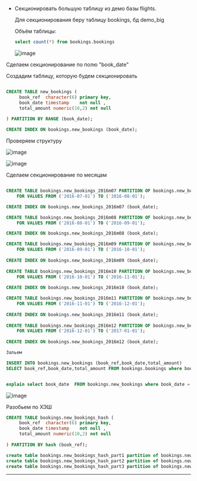 * Секционировать большую таблицу из демо базы flights.

   Для секционирования беру таблицу bookings, бд demo_big
  
   Объём таблицы:
     
  ```sql 
  select count(*) from bookings.bookings

  ```
  ![image](https://github.com/VyacheslavIT/postgre/assets/136000255/d8b624cd-dc66-4577-baeb-37022a92d2fd)

Сделаем секционирование по полю "book_date"

Создадим таблицу, которую будем секционировать

```sql

CREATE TABLE new_bookings (
     book_ref  character(6) primary key,
     book_date timestamp    not null ,
     total_amount numeric(10,2) not null
         
) PARTITION BY RANGE (book_date);

CREATE INDEX ON bookings.new_bookings (book_date);

```

Проверяем структуру 



![image](https://github.com/VyacheslavIT/postgre/assets/136000255/0aeba3a1-0df5-4321-ade4-0424e4dc3042)


![image](https://github.com/VyacheslavIT/postgre/assets/136000255/2b72532c-1ec6-4f0a-9322-84d9550f4a73)

Сделаем секционирование по месяцам 

```sql

CREATE TABLE bookings.new_bookings_2016m07 PARTITION OF bookings.new_bookings
    FOR VALUES FROM ('2016-07-01') TO ('2016-08-01');

CREATE INDEX ON bookings.new_bookings_2016m07 (book_date);

CREATE TABLE bookings.new_bookings_2016m08 PARTITION OF bookings.new_bookings
    FOR VALUES FROM ('2016-08-01') TO ('2016-09-01');

CREATE INDEX ON bookings.new_bookings_2016m08 (book_date);

CREATE TABLE bookings.new_bookings_2016m09 PARTITION OF bookings.new_bookings
    FOR VALUES FROM ('2016-09-01') TO ('2016-10-01');
	
CREATE INDEX ON bookings.new_bookings_2016m09 (book_date);	
	
CREATE TABLE bookings.new_bookings_2016m10 PARTITION OF bookings.new_bookings
    FOR VALUES FROM ('2016-10-01') TO ('2016-11-01');	
	
CREATE INDEX ON bookings.new_bookings_2016m10 (book_date);	

CREATE TABLE bookings.new_bookings_2016m11 PARTITION OF bookings.new_bookings
    FOR VALUES FROM ('2016-11-01') TO ('2016-12-01');	
	
CREATE INDEX ON bookings.new_bookings_2016m11 (book_date);	
	
CREATE TABLE bookings.new_bookings_2016m12 PARTITION OF bookings.new_bookings
    FOR VALUES FROM ('2016-12-01') TO ('2017-01-01');
	
CREATE INDEX ON bookings.new_bookings_2016m12 (book_date);

```
```sql
Зальем 

INSERT INTO bookings.new_bookings (book_ref,book_date,total_amount) 
SELECT book_ref,book_date,total_amount FROM bookings.bookings where book_date between '2016-07-01' and '2016-12-31';

```
```sql

explain select book_date  FROM bookings.new_bookings where book_date = '2016-07-10'

```
![image](https://github.com/VyacheslavIT/postgre/assets/136000255/47eb18d4-d476-4b15-8b35-e0c529ebf151)

Разобьем по ХЭШ
```sql
CREATE TABLE bookings.new_bookings_hash (
     book_ref  character(6) primary key,
     book_date timestamp    not null ,
     total_amount numeric(10,2) not null
         
) PARTITION BY hash (book_ref);

create table bookings.new_bookings_hash_part1 partition of bookings.new_bookings_hash for values with (modulus 3 , remainder 0)
create table bookings.new_bookings_hash_part2 partition of bookings.new_bookings_hash for values with (modulus 3 , remainder 1)
create table bookings.new_bookings_hash_part3 partition of bookings.new_bookings_hash for values with (modulus 3 , remainder 2)
```
------------------------------------------------------
